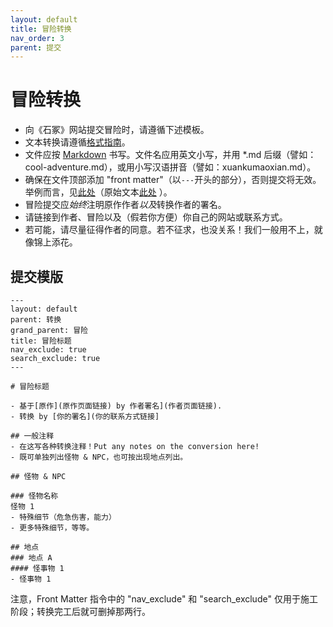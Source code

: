 ```yaml
---
layout: default
title: 冒险转换
nav_order: 3
parent: 提交
---
```


# 冒险转换

- 向《石冢》网站提交冒险时，请遵循下述模板。
- 文本转换请遵循[格式指南](/submissions/style-guide)。
- 文件应按 [Markdown](/submissions/submission-guide/#markdown) 书写。文件名应用英文小写，并用 \*.md 后缀（譬如：cool-adventure.md），或用小写汉语拼音（譬如：xuankumaoxian.md）。
- 确保在文件顶部添加 "front matter"（以`---`开头的部分），否则提交将无效。举例而言，见[此处](/adventures/conversions/stellarium-of-the-vinteralf)（原始文本[此处](https://github.com/yochaigal/cairn/blob/main/adventures/conversions/stellarium-of-the-vinteralf.md) ）。
- 冒险提交应*始终*注明原作作者*以及*转换作者的署名。
- 请链接到作者、冒险以及（假若你方便）你自己的网站或联系方式。
- 若可能，请尽量征得作者的同意。若不征求，也没关系！我们一般用不上，就像锦上添花。

## 提交模版

```
---
layout: default
parent: 转换
grand_parent: 冒险
title: 冒险标题
nav_exclude: true
search_exclude: true
---

# 冒险标题

- 基于[原作](原作页面链接) by 作者署名](作者页面链接).
- 转换 by [你的署名](你的联系方式链接]

## 一般注释
- 在这写各种转换注释！Put any notes on the conversion here!
- 既可单独列出怪物 & NPC，也可按出现地点列出。

## 怪物 & NPC

### 怪物名称
怪物 1
- 特殊细节（危急伤害，能力）
- 更多特殊细节，等等。

## 地点
### 地点 A
#### 怪事物 1
- 怪事物 1

```

注意，Front Matter 指令中的 "nav_exclude" 和 "search_exclude" 仅用于施工阶段；转换完工后就可删掉那两行。
